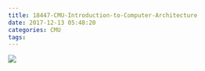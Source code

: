 ```yaml
---
title: 18447-CMU-Introduction-to-Computer-Architecture
date: 2017-12-13 05:48:20
categories: CMU
tags:
---
```



![](/images/outOfOrder.png)
